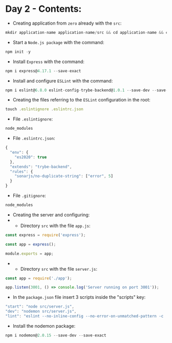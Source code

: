 # Day 2 - Contents: 

* Creating application from `zero` already with the `src`: 
```js
mkdir application-name application-name/src && cd application-name && code .
```
* Start a `Node.js package` with the command: 
```js
npm init -y
```
* Install `Express` with the command: 
```js
npm i express@4.17.1 --save-exact
```
* Install and configure `ESLint` with the command: 
```js
npm i eslint@6.8.0 eslint-config-trybe-backend@1.0.1 --save-dev --save-exact
```
* Creating the files referring to the `ESLint` configuration in the root: 
```js
touch .eslintignore .eslintrc.json
```
* File `.eslintignore`: 
```js
node_modules
```
* File `.eslintrc.json`: 
```js
{
  "env": {
    "es2020": true
  },
  "extends": "trybe-backend",
  "rules": {
    "sonarjs/no-duplicate-string": ["error", 5]
  }
}
```
* File `.gitignore`: 
```js
node_modules
```
* Creating the server and configuring: 
* - Directory `src` with the file `app.js`: 
```js
const express = require('express');

const app = express();

module.exports = app;
```
* - Directory `src` with the file `server.js`: 
```js
const app = require('./app');

app.listen(3001, () => console.log('Server running on port 3001'));
```
* In the `package.json` file insert 3 scripts inside the "scripts" key: 
```js
"start": "node src/server.js",
"dev": "nodemon src/server.js",
"lint": "eslint --no-inline-config --no-error-on-unmatched-pattern -c .eslintrc.json ."
```
* Install the nodemon package: 
```js
npm i nodemon@2.0.15 --save-dev --save-exact
```
